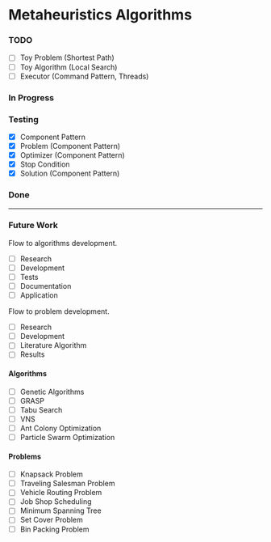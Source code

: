# Metaheuristics Algorithms

### TODO

- [ ] Toy Problem (Shortest Path)
- [ ] Toy Algorithm (Local Search)
- [ ] Executor (Command Pattern, Threads)

### In Progress

### Testing

- [x] Component Pattern
- [x] Problem (Component Pattern)
- [x] Optimizer (Component Pattern)
- [x] Stop Condition
- [x] Solution (Component Pattern)

### Done

----

### Future Work

Flow to algorithms development.
- [ ] Research
- [ ] Development
- [ ] Tests
- [ ] Documentation
- [ ] Application

Flow to problem development.
- [ ] Research
- [ ] Development
- [ ] Literature Algorithm
- [ ] Results

#### Algorithms

- [ ] Genetic Algorithms
- [ ] GRASP
- [ ] Tabu Search
- [ ] VNS
- [ ] Ant Colony Optimization
- [ ] Particle Swarm Optimization

#### Problems

- [ ] Knapsack Problem
- [ ] Traveling Salesman Problem
- [ ] Vehicle Routing Problem
- [ ] Job Shop Scheduling
- [ ] Minimum Spanning Tree
- [ ] Set Cover Problem
- [ ] Bin Packing Problem
